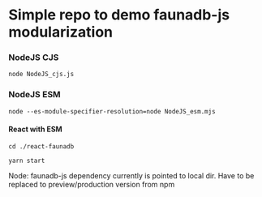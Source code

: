 # Simple repo to demo faunadb-js modularization

### NodeJS CJS
```
node NodeJS_cjs.js
```

### NodeJS ESM

```
node --es-module-specifier-resolution=node NodeJS_esm.mjs
```


#### React with ESM

```
cd ./react-faunadb

yarn start
```


Node: faunadb-js dependency currently is pointed to local dir. Have to be replaced to preview/production version from npm